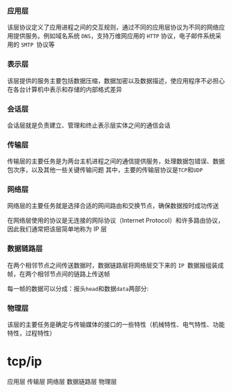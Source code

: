 ### 应用层

该层协议定义了应用进程之间的交互规则，通过不同的应用层协议为不同的网络应用提供服务。例如域名系统 `DNS`，支持万维网应用的 `HTTP` 协议，电子邮件系统采用的 `SMTP `协议等

### 表示层

该层提供的服务主要包括数据压缩，数据加密以及数据描述，使应用程序不必担心在各台计算机中表示和存储的内部格式差异

### 会话层

会话层就是负责建立、管理和终止表示层实体之间的通信会话

### 传输层

传输层的主要任务是为两台主机进程之间的通信提供服务，处理数据包错误、数据包次序，以及其他一些关键传输问题
其中，主要的传输层协议是`TCP`和`UDP`

### 网络层

网络层的主要任务就是选择合适的网间路由和交换节点，确保数据按时成功传送

在网络层使用的协议是无连接的网际协议（Internet Protocol）和许多路由协议，因此我们通常把该层简单地称为 IP 层

### 数据链路层

在两个相邻节点之间传送数据时，数据链路层将网络层交下来的 `IP `数据报组装成帧，在两个相邻节点间的链路上传送帧

每一帧的数据可以分成：报头`head`和数据`data`两部分:

### 物理层

该层的主要任务是确定与传输媒体的接口的一些特性（机械特性、电气特性、功能特性，过程特性）

# tcp/ip

应用层
传输层
网络层
数据链路层
物理层
